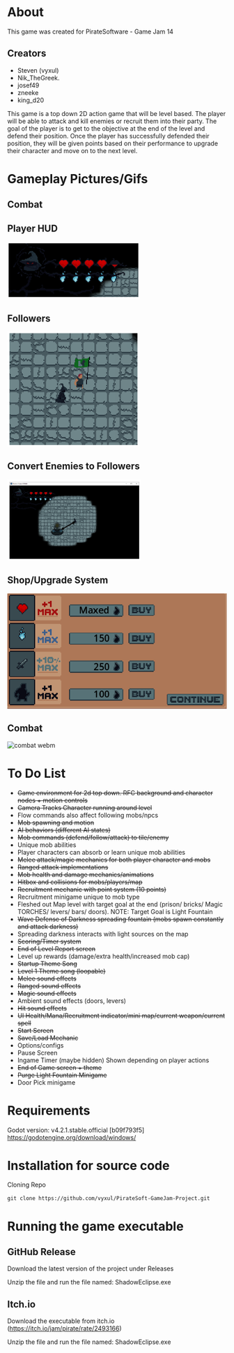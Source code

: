 # About
This game was created for PirateSoftware - Game Jam 14
## Creators
- Steven (vyxul)
- Nik_TheGreek.
- josef49
- zneeke
- king_d20

This game is a top down 2D action game that will be level based. 
The player will be able to attack and kill enemies or recruit them into their party.
The goal of the player is to get to the objective at the end of the level and defend their position.
Once the player has successfully defended their position, 
they will be given points based on their performance to upgrade their character and move on to the next level.

# Gameplay Pictures/Gifs
## Combat

## Player HUD
![player hud png](https://github.com/vyxul/Shadow-Eclipse/blob/main/Extras/Pictures/PlayerHUD.PNG)
## Followers
![follower command png](https://github.com/vyxul/Shadow-Eclipse/blob/main/Extras/Pictures/FollowerCommand.PNG)
## Convert Enemies to Followers
![recruitment laser png](https://github.com/vyxul/Shadow-Eclipse/blob/main/Extras/Pictures/RecruitmentLaser.PNG)
## Shop/Upgrade System
![upgrade shop png](https://github.com/vyxul/Shadow-Eclipse/blob/main/Extras/Pictures/UpgradeShop.PNG)
## Combat
![combat webm](https://github.com/vyxul/Shadow-Eclipse/blob/main/Extras/Videos/combat.gif)

# To Do List
- ~~Game environment for 2d top down. RFC background and character nodes + motion controls~~
- ~~Camera Tracks Character running around level~~
- Flow commands also affect following mobs/npcs
- ~~Mob spawning and motion~~
- ~~AI behaviors (different AI states)~~
- ~~Mob commands (defend/follow/attack) to tile/enemy~~
- Unique mob abilities
- Player characters can absorb or learn unique mob abilities
- ~~Melee attack/magic mechanics for both player character and mobs~~
- ~~Ranged attack implementations~~
- ~~Mob health and damage mechanics/animations~~
- ~~Hitbox and collisions for mobs/players/map~~
- ~~Recruitment mechanic with point system (10 points)~~
- Recruitment minigame unique to mob type
- Fleshed out Map level with target goal at the end (prison/ bricks/ Magic TORCHES/ levers/ bars/ doors). NOTE: Target Goal is Light Fountain
- ~~Wave Defense of Darkness spreading fountain (mobs spawn constantly and attack darkness)~~
- Spreading darkness interacts with light sources on the map
- ~~Scoring/Timer system~~
- ~~End of Level Report screen~~
- Level up rewards (damage/extra health/increased mob cap)
- ~~Startup Theme Song~~
- ~~Level 1 Theme song (loopable)~~
- ~~Melee sound effects~~
- ~~Ranged sound effects~~
- ~~Magic sound effects~~
- Ambient sound effects (doors, levers)
- ~~Hit sound effects~~
- ~~UI Health/Mana/Recruitment indicator/mini map/current weapon/current spell~~
- ~~Start Screen~~
- ~~Save/Load Mechanic~~
- Options/configs
- Pause Screen
- Ingame Timer (maybe hidden) Shown depending on player actions
- ~~End of Game screen + theme~~
- ~~Purge Light Fountain Minigame~~
- Door Pick minigame


# Requirements
Godot version: v4.2.1.stable.official [b09f793f5]
https://godotengine.org/download/windows/

# Installation for source code
Cloning Repo
```
git clone https://github.com/vyxul/PirateSoft-GameJam-Project.git
```

# Running the game executable
## GitHub Release
Download the latest version of the project under Releases

Unzip the file and run the file named: ShadowEclipse.exe

## Itch.io
Download the executable from itch.io (https://itch.io/jam/pirate/rate/2493166)

Unzip the file and run the file named: ShadowEclipse.exe
